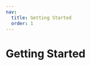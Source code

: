 ```yaml
---
nav:
  title: Getting Started
  order: 1
---
```


# Getting Started

<code src="./demo.tsx"></code>
